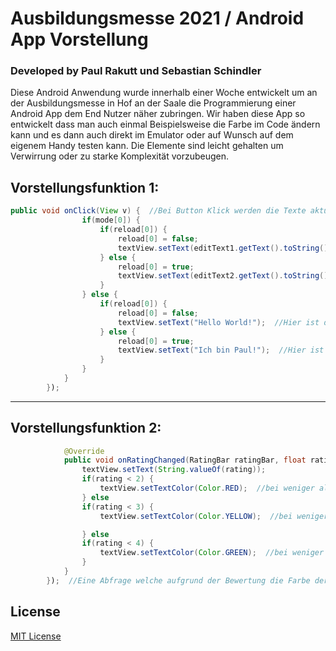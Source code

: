 # Ausbildungsmesse 2021 / Android App Vorstellung
### Developed by Paul Rakutt und Sebastian Schindler
Diese Android Anwendung wurde innerhalb einer Woche entwickelt um an der Ausbildungsmesse in Hof an der Saale die Programmierung einer Android App dem End Nutzer näher zubringen. Wir haben diese App so entwickelt dass man auch einmal Beispielsweise die Farbe im Code ändern kann und es dann auch direkt im Emulator oder auf Wunsch auf dem eigenem Handy testen kann. Die Elemente sind leicht gehalten um Verwirrung oder zu starke Komplexität vorzubeugen. 


## Vorstellungsfunktion 1: 


```java
public void onClick(View v) {  //Bei Button Klick werden die Texte aktualisiert!
                if(mode[0]) {
                    if(reload[0]) {
                        reload[0] = false;
                        textView.setText(editText1.getText().toString());
                    } else {
                        reload[0] = true;
                        textView.setText(editText2.getText().toString());
                    }
                } else {
                    if(reload[0]) {
                        reload[0] = false;
                        textView.setText("Hello World!");  //Hier ist der erste Text welcher bearbeitet werden kann. 
                    } else {
                        reload[0] = true;
                        textView.setText("Ich bin Paul!");  //Hier ist der zweite Text welche bearbeitet werden kann. 
                    }
                }
            }
        });
```

--- 
## Vorstellungsfunktion 2: 
```java
            @Override
            public void onRatingChanged(RatingBar ratingBar, float rating, boolean fromUser) {
                textView.setText(String.valueOf(rating));
                if(rating < 2) {
                    textView.setTextColor(Color.RED);  //bei weniger als 2 Sternen Textfarbe auf Rot setzen!
                } else
                if(rating < 3) {
                    textView.setTextColor(Color.YELLOW);  //bei weniger als 3 Sternen Textfarbe auf Gelb setzen!

                } else
                if(rating < 4) {
                    textView.setTextColor(Color.GREEN);  //bei weniger als 3 Sternen TextFarbe auf Grün setzen!
                }
            }
        });  //Eine Abfrage welche aufgrund der Bewertung die Farbe der Sterne ändert. 
```


## License
[MIT License](https://choosealicense.com/licenses/mit/)

